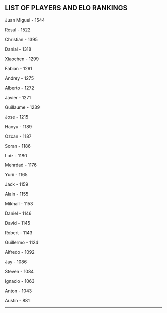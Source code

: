## LIST OF PLAYERS AND ELO RANKINGS


Juan Miguel - 1544


Resul - 1522


Christian - 1395


Danial - 1318


Xiaochen - 1299


Fabian - 1291


Andrey - 1275


Alberto - 1272


Javier - 1271


Guillaume - 1239


Jose - 1215


Haoyu - 1189


Ozcan - 1187


Soran - 1186


Luiz - 1180


Mehrdad - 1176


Yurii - 1165


Jack - 1159


Alain - 1155


Mikhail - 1153


Daniel - 1146


David - 1145


Robert - 1143


Guillermo - 1124


Alfredo - 1092


Jay - 1086


Steven - 1084


Ignacio - 1063


Anton - 1043


Austin - 881



--------------------------------------------------------------
